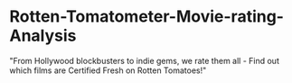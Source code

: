 # Rotten-Tomatometer-Movie-rating-Analysis
"From Hollywood blockbusters to indie gems, we rate them all - Find out which films are Certified Fresh on Rotten Tomatoes!"
